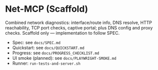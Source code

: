 # Net-MCP (Scaffold)

Combined network diagnostics: interface/route info, DNS resolve, HTTP reachability, TCP port checks, captive portal; plus DNS config and proxy checks. Scaffold only — implementation to follow SPEC.

- Spec: see `docs/SPEC.md`
- Quickstart: see `docs/QUICKSTART.md`
- Progress: see `docs/PROGRESS_CHECKLIST.md`
- UI smoke (planned): see `docs/PLAYWRIGHT-SMOKE.md`
- Runner: `run-tests-and-server.sh`

